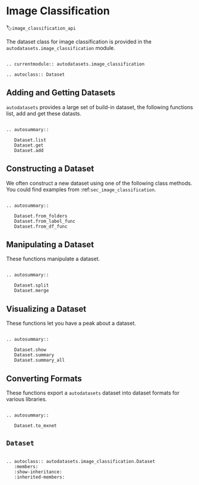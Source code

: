 # Image Classification
:label:`image_classification_api`

The dataset class for image classification is provided in the `autodatasets.image_classification` module.

```eval_rst

.. currentmodule:: autodatasets.image_classification

.. autoclass:: Dataset

```

## Adding and Getting Datasets

`autodatasets` provides a large set of build-in dataset, the following functions list, add and get these datasts.

```eval_rst

.. autosummary::

   Dataset.list
   Dataset.get
   Dataset.add

```

## Constructing a Dataset

We often construct a new dataset using one of the following class methods.
You could find examples from :ref:`sec_image_classification`.

```eval_rst

.. autosummary::

   Dataset.from_folders
   Dataset.from_label_func
   Dataset.from_df_func

```


## Manipulating a Dataset

These functions manipulate a dataset.

```eval_rst

.. autosummary::

   Dataset.split
   Dataset.merge

```


## Visualizing a Dataset

These functions let you have a peak about a dataset.

```eval_rst

.. autosummary::

   Dataset.show
   Dataset.summary
   Dataset.summary_all

```

## Converting Formats

These functions export a `autodatasets` dataset into dataset formats for various libraries.

```eval_rst

.. autosummary::

   Dataset.to_mxnet

```


## `Dataset`

```eval_rst

.. autoclass:: autodatasets.image_classification.Dataset
   :members:
   :show-inheritance:
   :inherited-members:

```

